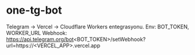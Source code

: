 # one-tg-bot
Telegram → Vercel → Cloudflare Workers entegrasyonu.
Env: BOT_TOKEN, WORKER_URL
Webhook:
https://api.telegram.org/bot<BOT_TOKEN>/setWebhook?url=https://<VERCEL_APP>.vercel.app
